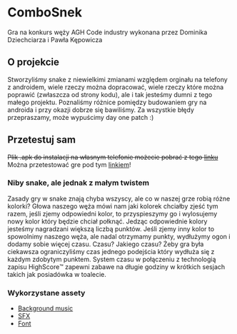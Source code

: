 # ComboSnek
Gra na konkurs węży AGH Code industry wykonana przez Dominika Dziechciarza i Pawła Kępowicza

## O projekcie
Stworzyliśmy snake z niewielkimi zmianami względem orginału na telefony z androidem, wiele rzeczy można dopracować, wiele rzeczy które można poprawić (zwłaszcza od strony kodu), ale i tak jesteśmy dumni z tego małego projektu. Poznaliśmy różnice pomiędzy budowaniem gry na androida i przy okazji dobrze się bawiliśmy. Za wszystkie błędy przepraszamy, może wypuścimy day one patch :)

## Przetestuj sam
~~Plik .apk do instalacji na własnym telefonie możecie pobrać z tego [linku](https://mega.nz/file/X8cgBITT#mOSBiN591x1mKkzSX6x7KjmqxvF4aR2PI5Z7Rbi1KKk)~~ \
Można przetestować gre pod tym [linkiem](https://pkepowicz.github.io/ComboSnek/)!

### Niby snake, ale jednak z małym twistem
Zasady gry w snake znają chyba wszyscy, ale co w naszej grze robią różne kolorki? Głowa naszego węża mówi nam jaki kolorek chciałby zjeść tym razem, jeśli zjemy odpowiedni kolor, to przyspieszymy go i wylosujemy nowy kolor który będzie chciał połknąć. Jedząc odpowiednie kolory jesteśmy nagradzani większą liczbą punktów. Jeśli zjemy inny kolor to spowolnimy naszego węża, ale nadal otrzymamy punkty, wydłużymy ogon i dodamy sobie więcej czasu. Czasu? Jakiego czasu? Żeby gra była ciekawsza ograniczyliśmy czas jednego podejścia który wydłuża się z każdym zdobytym punktem. System czasu w połączeniu z technologią zapisu HighScore:tm: zapewni zabawe na długie godziny w krótkich sesjach takich jak posiadówka w toalecie.

### Wykorzystane assety
- [Background music](https://nicolemariet.itch.io/free-chiptune-song-galactik-funk)
- [SFX](https://jdwasabi.itch.io/8-bit-16-bit-sound-effects-pack)
- [Font](https://www.fontmirror.com/digital-numbers)
